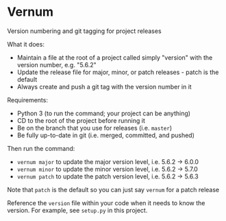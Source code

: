 # Vernum

Version numbering and git tagging for project releases

What it does:

- Maintain a file at the root of a project called simply "version" with the version number, e.g. "5.6.2"
- Update the release file for major, minor, or patch releases - patch is the default
- Always create and push a git tag with the version number in it

Requirements:

- Python 3 (to run the command; your project can be anything)
- CD to the root of the project before running it
- Be on the branch that you use for releases (i.e. `master`)
- Be fully up-to-date in git (i.e. merged, committed, and pushed)

Then run the command:

- `vernum major` to update the major version level, i.e. 5.6.2 -> 6.0.0
- `vernum minor` to update the minor version level, i.e. 5.6.2 -> 5.7.0
- `vernum patch` to update the patch version level, i.e. 5.6.2 -> 5.6.3

Note that `patch` is the default so you can just say `vernum` for a patch release

Reference the `version` file within your code when it needs to know the version. For example, see `setup.py` in this project.
